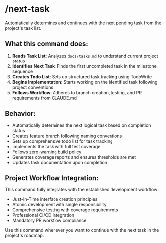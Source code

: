 # /next-task

Automatically determines and continues with the next pending task from the project's task list.

## What this command does:

1. **Reads Task List**: Analyzes `docs/tasks.md` to understand current project status
2. **Identifies Next Task**: Finds the first uncompleted task in the milestone sequence
3. **Creates Todo List**: Sets up structured task tracking using TodoWrite
4. **Begins Implementation**: Starts working on the identified task following project conventions
5. **Follows Workflow**: Adheres to branch creation, testing, and PR requirements from CLAUDE.md

## Behavior:

- Automatically determines the next logical task based on completion status
- Creates feature branch following naming conventions
- Sets up comprehensive todo list for task tracking
- Implements the task with full test coverage
- Follows zero-warning build policy
- Generates coverage reports and ensures thresholds are met
- Updates task documentation upon completion

## Project Workflow Integration:

This command fully integrates with the established development workflow:
- Just-In-Time interface creation principles
- Atomic development with single responsibility
- Comprehensive testing with coverage requirements
- Professional CI/CD integration
- Mandatory PR workflow compliance

Use this command whenever you want to continue with the next task in the project's roadmap.